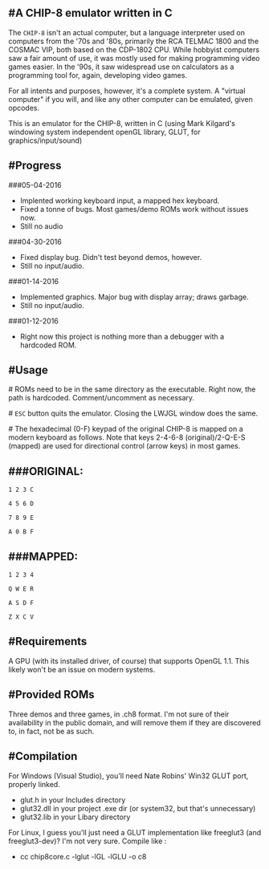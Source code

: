 #A CHIP-8 emulator written in C
--------------------------------
The `CHIP-8` isn't an actual computer, but a language interpreter used on computers from the '70s and '80s, primarily the RCA TELMAC 1800 and the COSMAC VIP, both based on the CDP-1802 CPU. While hobbyist computers saw a fair amount of use, it was mostly used for making programming video games easier. In the '90s, it saw widespread use on calculators as a programming tool for, again, developing video games.

For all intents and purposes, however, it's a complete system. A "virtual computer" if you will, and like any other computer can be emulated, given opcodes.

This is an emulator for the CHIP-8, written in C (using Mark Kilgard's windowing system independent openGL library, GLUT, for graphics/input/sound)


#Progress
---------
###05-04-2016
* Implented working keyboard input, a mapped hex keyboard.
* Fixed a tonne of bugs. Most games/demo ROMs work without issues now.
* Still no audio
 
###04-30-2016
* Fixed display bug. Didn't test beyond demos, however.
* Still no input/audio.

###01-14-2016
* Implemented graphics. Major bug with display array; draws garbage.
* Still no input/audio.

###01-12-2016
* Right now this project is nothing more than a debugger with a hardcoded ROM.


#Usage
-------
\# ROMs need to be in the same directory as the executable. Right now, the path is hardcoded. Comment/uncomment as necessary.

\# `ESC` button quits the emulator. Closing the LWJGL window does the same.

\# The hexadecimal (0-F) keypad of the original CHIP-8 is mapped on a modern keyboard as follows. Note that keys 2-4-6-8 (original)/2-Q-E-S (mapped) are used for directional control (arrow keys) in most games.



###ORIGINAL:
--------

`1 2 3 C`

`4 5 6 D`

`7 8 9 E`

`A 0 B F`


###MAPPED:
--------

`1 2 3 4`

`Q W E R`

`A S D F`

`Z X C V`


#Requirements
-------------
A GPU (with its installed driver, of course) that supports OpenGL 1.1. This likely won't be an issue on modern systems.


#Provided ROMs
--------------
Three demos and three games, in .ch8 format. I'm not sure of their availability in the public domain, and will remove them if they are discovered to, in fact, not be as such.


#Compilation
------------
For Windows (Visual Studio), you'll need Nate Robins' Win32 GLUT port, properly linked.
* glut.h      in your Includes directory
* glut32.dll  in your project .exe dir (or system32, but that's unnecessary)
* glut32.lib  in your Libary directory


For Linux, I guess you'll just need a GLUT implementation like freeglut3 (and freeglut3-dev)? I'm not very sure.
Compile like : 
* cc	chip8core.c 	-lglut 	-lGL 	-lGLU 	-o 	c8
